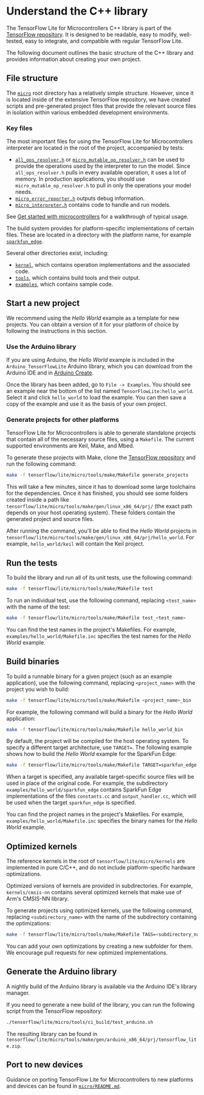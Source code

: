 # Understand the C++ library

The TensorFlow Lite for Microcontrollers C++ library is part of the
[TensorFlow repository](https://github.com/tensorflow/tensorflow/tree/master/tensorflow/lite/experimental/micro).
It is designed to be readable, easy to modify, well-tested, easy to integrate,
and compatible with regular TensorFlow Lite.

The following document outlines the basic structure of the C++ library and
provides information about creating your own project.

## File structure

The
[`micro`](https://github.com/tensorflow/tensorflow/tree/master/tensorflow/lite/experimental/micro)
root directory has a relatively simple structure. However, since it is located
inside of the extensive TensorFlow repository, we have created scripts and
pre-generated project files that provide the relevant source files in isolation
within various embedded development environments.

### Key files

The most important files for using the TensorFlow Lite for Microcontrollers
interpreter are located in the root of the project, accompanied by tests:

-   [`all_ops_resolver.h`](https://github.com/tensorflow/tensorflow/blob/master/tensorflow/lite/micro/kernels/all_ops_resolver.h)
    or
    [`micro_mutable_op_resolver.h`](https://github.com/tensorflow/tensorflow/blob/master/tensorflow/lite/micro/micro_mutable_op_resolver.h)
    can be used to provide the operations used by the interpreter to run the
    model. Since `all_ops_resolver.h` pulls in every available operation, it
    uses a lot of memory. In production applications, you should use
    `micro_mutable_op_resolver.h` to pull in only the operations your model
    needs.
-   [`micro_error_reporter.h`](https://github.com/tensorflow/tensorflow/blob/master/tensorflow/lite/micro/micro_error_reporter.h)
    outputs debug information.
-   [`micro_interpreter.h`](https://github.com/tensorflow/tensorflow/blob/master/tensorflow/lite/micro/micro_interpreter.h)
    contains code to handle and run models.

See [Get started with microcontrollers](get_started.md) for a walkthrough of
typical usage.

The build system provides for platform-specific implementations of certain
files. These are located in a directory with the platform name, for example
[`sparkfun_edge`](https://github.com/tensorflow/tensorflow/tree/master/tensorflow/lite/micro/sparkfun_edge).

Several other directories exist, including:

-   [`kernel`](https://github.com/tensorflow/tensorflow/tree/master/tensorflow/lite/micro/kernels),
    which contains operation implementations and the associated code.
-   [`tools`](https://github.com/tensorflow/tensorflow/tree/master/tensorflow/lite/micro/tools),
    which contains build tools and their output.
-   [`examples`](https://github.com/tensorflow/tensorflow/tree/master/tensorflow/lite/micro/examples),
    which contains sample code.

## Start a new project

We recommend using the *Hello World* example as a template for new projects. You
can obtain a version of it for your platform of choice by following the
instructions in this section.

### Use the Arduino library

If you are using Arduino, the *Hello World* example is included in the
`Arduino_TensorFlowLite` Arduino library, which you can download from the
Arduino IDE and in [Arduino Create](https://create.arduino.cc/).

Once the library has been added, go to `File -> Examples`. You should see an
example near the bottom of the list named `TensorFlowLite:hello_world`. Select
it and click `hello_world` to load the example. You can then save a copy of the
example and use it as the basis of your own project.

### Generate projects for other platforms

TensorFlow Lite for Microcontrollers is able to generate standalone projects
that contain all of the necessary source files, using a `Makefile`. The current
supported environments are Keil, Make, and Mbed.

To generate these projects with Make, clone the
[TensorFlow repository](http://github.com/tensorflow/tensorflow) and run the
following command:

```bash
make -f tensorflow/lite/micro/tools/make/Makefile generate_projects
```

This will take a few minutes, since it has to download some large toolchains for
the dependencies. Once it has finished, you should see some folders created
inside a path like `tensorflow/lite/micro/tools/make/gen/linux_x86_64/prj/` (the
exact path depends on your host operating system). These folders contain the
generated project and source files.

After running the command, you'll be able to find the *Hello World* projects in
`tensorflow/lite/micro/tools/make/gen/linux_x86_64/prj/hello_world`. For
example, `hello_world/keil` will contain the Keil project.

## Run the tests

To build the library and run all of its unit tests, use the following command:

```bash
make -f tensorflow/lite/micro/tools/make/Makefile test
```

To run an individual test, use the following command, replacing `<test_name>`
with the name of the test:

```bash
make -f tensorflow/lite/micro/tools/make/Makefile test_<test_name>
```

You can find the test names in the project's Makefiles. For example,
`examples/hello_world/Makefile.inc` specifies the test names for the *Hello
World* example.

## Build binaries

To build a runnable binary for a given project (such as an example application),
use the following command, replacing `<project_name>` with the project you wish
to build:

```bash
make -f tensorflow/lite/micro/tools/make/Makefile <project_name>_bin
```

For example, the following command will build a binary for the *Hello World*
application:

```bash
make -f tensorflow/lite/micro/tools/make/Makefile hello_world_bin
```

By default, the project will be compiled for the host operating system. To
specify a different target architecture, use `TARGET=`. The following example
shows how to build the *Hello World* example for the SparkFun Edge:

```bash
make -f tensorflow/lite/micro/tools/make/Makefile TARGET=sparkfun_edge hello_world_bin
```

When a target is specified, any available target-specific source files will be
used in place of the original code. For example, the subdirectory
`examples/hello_world/sparkfun_edge` contains SparkFun Edge implementations of
the files `constants.cc` and `output_handler.cc`, which will be used when the
target `sparkfun_edge` is specified.

You can find the project names in the project's Makefiles. For example,
`examples/hello_world/Makefile.inc` specifies the binary names for the *Hello
World* example.

## Optimized kernels

The reference kernels in the root of `tensorflow/lite/micro/kernels` are
implemented in pure C/C++, and do not include platform-specific hardware
optimizations.

Optimized versions of kernels are provided in subdirectories. For example,
`kernels/cmsis-nn` contains several optimized kernels that make use of Arm's
CMSIS-NN library.

To generate projects using optimized kernels, use the following command,
replacing `<subdirectory_name>` with the name of the subdirectory containing the
optimizations:

```bash
make -f tensorflow/lite/micro/tools/make/Makefile TAGS=<subdirectory_name> generate_projects
```

You can add your own optimizations by creating a new subfolder for them. We
encourage pull requests for new optimized implementations.

## Generate the Arduino library

A nightly build of the Arduino library is available via the Arduino IDE's
library manager.

If you need to generate a new build of the library, you can run the following
script from the TensorFlow repository:

```bash
./tensorflow/lite/micro/tools/ci_build/test_arduino.sh
```

The resulting library can be found in
`tensorflow/lite/micro/tools/make/gen/arduino_x86_64/prj/tensorflow_lite.zip`.

## Port to new devices

Guidance on porting TensorFlow Lite for Microcontrollers to new platforms and
devices can be found in
[`micro/README.md`](https://github.com/tensorflow/tensorflow/tree/master/tensorflow/lite/micro/README.md).
